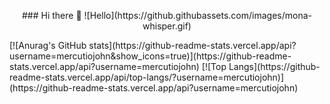 <p align="center">
### Hi there 👋
![Hello](https://github.githubassets.com/images/mona-whisper.gif)
</p>
[![Anurag's GitHub stats](https://github-readme-stats.vercel.app/api?username=mercutiojohn&show_icons=true)](https://github-readme-stats.vercel.app/api?username=mercutiojohn)
[![Top Langs](https://github-readme-stats.vercel.app/api/top-langs/?username=mercutiojohn)](https://github-readme-stats.vercel.app/api?username=mercutiojohn)
<!--
**mercutiojohn/mercutiojohn** is a ✨ _special_ ✨ repository because its `README.md` (this file) appears on your GitHub profile.

Here are some ideas to get you started:

- 🔭 I’m currently working on ...
- 🌱 I’m currently learning ...
- 👯 I’m looking to collaborate on ...
- 🤔 I’m looking for help with ...
- 💬 Ask me about ...
- 📫 How to reach me: ...
- 😄 Pronouns: ...
- ⚡ Fun fact: ...
-->
